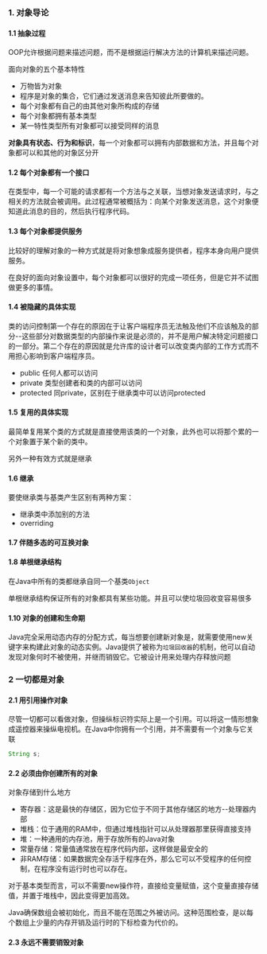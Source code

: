 ### 1. 对象导论
#### 1.1 抽象过程
OOP允许根据问题来描述问题，而不是根据运行解决方法的计算机来描述问题。

面向对象的五个基本特性
- 万物皆为对象
- 程序是对象的集合，它们通过发送消息来告知彼此所要做的。
- 每个对象都有自己的由其他对象所构成的存储
- 每个对象都拥有基本类型
- 某一特性类型所有对象都可以接受同样的消息

**对象具有状态、行为和标识**，每一个对象都可以拥有内部数据和方法，并且每个对象都可以和其他的对象区分开

#### 1.2 每个对象都有一个接口
在类型中，每一个可能的请求都有一个方法与之关联，当想对象发送请求时，与之相关的方法就会被调用。此过程通常被概括为：向某个对象发送消息，这个对象便知道此消息的目的，然后执行程序代码。

#### 1.3 每个对象都提供服务
比较好的理解对象的一种方式就是将对象想象成服务提供者，程序本身向用户提供服务。

在良好的面向对象设置中，每个对象都可以很好的完成一项任务，但是它并不试图做更多的事情。

#### 1.4 被隐藏的具体实现
类的访问控制第一个存在的原因在于让客户端程序员无法触及他们不应该触及的部分--这些部分对数据类型的内部操作来说是必须的，并不是用户解决特定问题接口的一部分。第二个存在的原因就是允许库的设计者可以改变类内部的工作方式而不用担心影响到客户端程序员。

- public 任何人都可以访问
- private 类型创建者和类的内部可以访问
- protected 同private，区别在于继承类中可以访问protected

#### 1.5 复用的具体实现
最简单复用某个类的方式就是直接使用该类的一个对象，此外也可以将那个累的一个对象置于某个新的类中。

另外一种有效方式就是继承

#### 1.6 继承
要使继承类与基类产生区别有两种方案：
- 继承类中添加别的方法
- overriding

#### 1.7 伴随多态的可互换对象

#### 1.8 单根继承结构
在Java中所有的类都继承自同一个基类`Object`

单根继承结构保证所有的对象都具有某些功能。并且可以使垃圾回收变容易很多

#### 1.10 对象的创建和生命期
Java完全采用动态内存的分配方式，每当想要创建新对象是，就需要使用new关键字来构建此对象的动态实例。Java提供了被称为`垃圾回收器`的机制，他可以自动发现对象何时不被使用，并继而销毁它。它被设计用来处理内存释放问题

### 2 一切都是对象
#### 2.1 用引用操作对象
尽管一切都可以看做对象，但操纵标识符实际上是一个引用。可以将这一情形想象成遥控器来操纵电视机。在Java中你拥有一个引用，并不需要有一个对象与它关联

```java
String s;
```

#### 2.2 必须由你创建所有的对象
对象存储到什么地方
- 寄存器：这是最快的存储区，因为它位于不同于其他存储区的地方--处理器内部
- 堆栈：位于通用的RAM中，但通过堆栈指针可以从处理器那里获得直接支持
- 堆：一种通用的内存池，用于存放所有的Java对象
- 常量存储：常量值通常放在程序代码内部，这样做是最安全的
- 非RAM存储：如果数据完全存活于程序在外，那么它可以不受程序的任何控制，在程序没有运行时也可以存在。

对于基本类型而言，可以不需要new操作符，直接给变量赋值，这个变量直接存储值，并置于堆栈中，因此变得更加高效。

Java确保数组会被初始化，而且不能在范围之外被访问。这种范围检查，是以每个数组上少量的内存开销及运行时的下标检查为代价的。

#### 2.3 永远不需要销毁对象